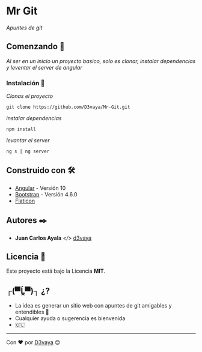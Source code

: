 # Mr Git

_Apuntes de git_

## Comenzando 🚀

_Al ser en un inicio un proyecto basico, solo es clonar, instalar dependencias y leventar el server de angular_

### Instalación 🔧

_Clonas el proyecto_

```
git clone https://github.com/D3vaya/Mr-Git.git
```

_instalar dependencias_

```
npm install
```

_levantar el server_

```
ng s | ng server
```

## Construido con 🛠️

- [Angular](https://angular.io/) - Versión 10
- [Bootstrap](https://getbootstrap.com/) - Versión 4.6.0
- [Flaticon](https://flaticon.es/)

## Autores ✒️

- **Juan Carlos Ayala** _</>_ [d3vaya](https://github.com/d3vaya)

## Licencia 📄

Este proyecto está bajo la Licencia **MIT**.

## ┌(▀Ĺ̯▀)┐ ¿?

- La idea es generar un sitio web con apuntes de git amigables y entendibles 📢
- Cualquier ayuda o sugerencia es bienvenida
- 🇨🇱

---

Con ❤️ por [D3vaya](https://github.com/d3vaya) 😊
